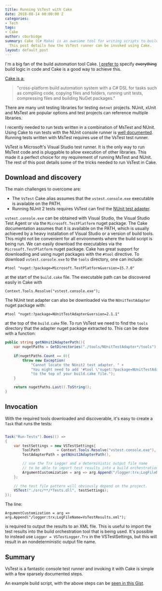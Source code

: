 ```yaml
---
title: Running VsTest with Cake
date: 2018-08-14 00:00:00 Z
categories:
- Tech
tags:
- Cake
author: cburbidge
summary: Cake (C# Make) is an awesome tool for writing scripts to build and test projects.
  This post details how the VsTest runner can be invoked using Cake.
layout: default_post
---
```


I'm a big fan of the build automation tool Cake. [I prefer to](https://chester.codes/let-them-use-cake) specify <strike>everything</strike> build logic in code and Cake is a good way to achieve this.


[Cake is a:](https://cakebuild.net)

> "cross-platform build automation system with a C# DSL for tasks such as compiling code, copying files and folders, running unit tests, compressing files and building NuGet packages."


There are many unit testing libraries for testing `dotnet` projects. NUnit, xUnit and MsTest are popular options and test projects can reference multiple libraries. 

I recently needed to run tests written in a combination of MsTest and NUnit.
Using Cake to run tests with the NUnit console runner is [well documented](https://cakebuild.net/api/Cake.Common.Tools.NUnit/NUnitAliases/02C315C6). Running tests written with MsTest requires use of the VsTest test runner. 


VsTest is Microsoft's Visual Studio test runner. It is the only way to run MsTest code and is pluggable to allow execution of other libraries.
This made it a perfect choice for my requirement of running MsTest and NUnit. The rest of this post details some of the tricks needed to run VsTest in Cake.

## Download and discovery

The main challenges to overcome are:

- The `VsTest` Cake alias assumes that the `vstest.console.exe` executable is available on the PATH. 
- Running NUnit 2 tests requires VsTest can find the [NUnit test adapter](https://github.com/nunit/docs/wiki/Visual-Studio-Test-Adapter).

`vstest.console.exe` can be obtained with Visual Studio, the Visual Studio Test Agent or via the `Microsoft.TestPlatform` nuget package. The Cake documentation assumes that it is available on the PATH, which is usually achieved by a heavy installation of Visual Studio or a version of build tools. This might not be convenient for all environments where the build script is being run. We can easily download the executables via the `Microsoft.TestPlatform` nuget package.
Cake has great support for downloading and using nuget packages with the `#tool` directive. To download `vstest.console.exe` to the `tools` directory, one can include:

    #tool "nuget:?package=Microsoft.TestPlatform&version=15.7.0"

at the start of the `build.cake` file. The executable path can be discovered easily in Cake with 

    Context.Tools.Resolve("vstest.console.exe");


The NUnit test adapter can also be downloaded via the `NUnitTestAdapter` nuget package with: 

    #tool "nuget:?package=NUnitTestAdapter&version=2.1.1"

at the top of the `build.cake` file. To run VsTest we need to find the `tools` directory that the adapter nuget package extracted to. This can be done with a function:


~~~ csharp
public string getNUnit2AdapterPath(){
    var nugetPaths = GetDirectories("./tools/NUnitTestAdapter*/tools");
    
    if(nugetPaths.Count == 0){
        throw new Exception(
            "Cannot locate the NUnit2 test adapter. " +
            "You might need to add '#tool \"nuget:?package=NUnitTestAdapter&version=2.1.1\"' " + 
            "to the top of your build.cake file.");
    }

    return nugetPaths.Last().ToString();
}
~~~

## Invocation

With the required tools downloaded and discoverable, it's easy to create a `Task` that runs the tests:

~~~ csharp

Task("Run-Tests").Does(() =>
{
    var testSettings = new VSTestSettings{
        ToolPath        = Context.Tools.Resolve("vstest.console.exe"),
        TestAdapterPath = getNUnit2AdapterPath(),

        // use the Trx Logger and a deterministic output file name
        // to be able to import test results into a build orchestration tool (VSTS, Teamcity etc.).
        ArgumentCustomization = arg => arg.Append("/logger:trx;LogFileName=VsTestResults.xml"); 
    };
    
    // the test file pattern will obviously depend on the project.
    VSTest("./src/**/*Tests.dll", testSettings);    
});

~~~

The line:

    ArgumentCustomization = arg => arg.Append("/logger:trx;LogFileName=VsTestResults.xml");

is required to output the results to an XML file. 
This is useful to import the test results into the build orchestration tool that is being used. It's possible to instead use `Logger = VSTestLogger.Trx` in the VSTestSettings, but this will result in an nondeterministic output file name.

## Summary

VsTest is a fantastic console test runner and invoking it with Cake is simple with a few sparsely documented steps.

An example build script, with the above steps can be [seen in this Gist](https://gist.github.com/chestercodes/a553a587c26f8c748922ca7028c694f4).